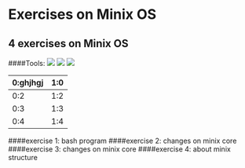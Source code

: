 # Exercises on Minix OS

## 4 exercises on Minix OS
####Tools:
  ![](http://wiki.minix3.org/lib/tpl/minix3c/images/main-logo.png) 
   ![](https://tiswww.case.edu/php/chet/img/bash-logo-web.png) 
   ![](https://eclipse.org/eclipse.org-common/themes/solstice/public/images/logo/eclipse-426x100.png) 

| 0:ghjhgj | 1:0 |
| -- | -- |
| 0:2 | 1:2 |
| 0:3 | 1:3 |
| 0:4 | 1:4 |

####exercise 1:
bash program
####exercise 2:
changes on minix core
####exercise 3:
changes on minix core
####exercise 4:
about minix structure